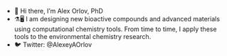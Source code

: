 - 👋 Hi there, I’m Alex Orlov, PhD
- ⚗️🖥️ I am designing new bioactive compounds and advanced materials using computational chemistry tools. From time to time, I apply these tools to the environmental chemistry research.
- 🐦 Twitter: @AlexeyAOrlov

<!---
AxelRolov/AxelRolov is a ✨ special ✨ repository because its `README.md` (this file) appears on your GitHub profile.
You can click the Preview link to take a look at your changes.
--->
